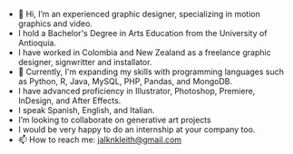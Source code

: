 - 👋 Hi, I’m an experienced graphic designer, specializing in motion graphics and video.
- I hold a Bachelor's Degree in Arts Education from the University of Antioquia.
- I have worked in Colombia and New Zealand as a freelance graphic designer, signwritter and installator.
- 🌱 Currently, I'm expanding my skills with programming languages such as Python, R, Java, MySQL, PHP, Pandas, and MongoDB.  
- I have advanced proficiency in Illustrator, Photoshop, Premiere, InDesign, and After Effects.
- I speak Spanish, English, and Italian.
- I’m looking to collaborate on generative art projects
- I would be very happy to do an internship at your company too.
- 📫 How to reach me: jalknkleith@gmail.com

<!---
jalknKleith/jalknKleith is a ✨ special ✨ repository because its `README.md` (this file) appears on your GitHub profile.
You can click the Preview link to take a look at your changes.
--->
